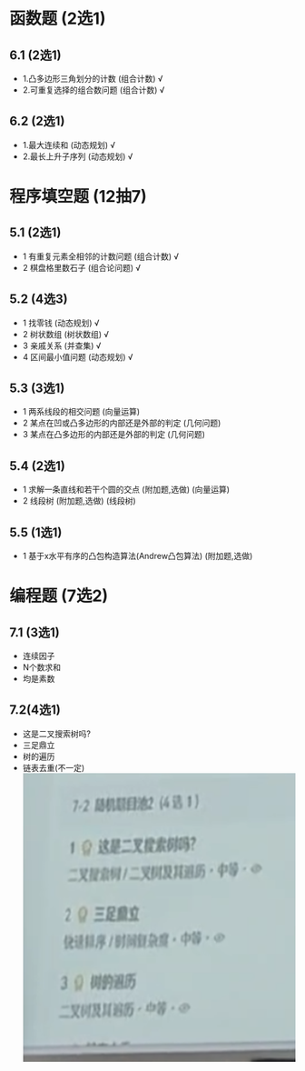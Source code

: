 # 函数题 (2选1)
## 6.1 (2选1)
- 1.凸多边形三角划分的计数 (组合计数) √
- 2.可重复选择的组合数问题 (组合计数) √

## 6.2 (2选1)
- 1.最大连续和 (动态规划) √
- 2.最长上升子序列 (动态规划) √

# 程序填空题 (12抽7)
## 5.1 (2选1)
- 1 有重复元素全相邻的计数问题 (组合计数) √
- 2 棋盘格里数石子 (组合论问题) √
  
## 5.2 (4选3)
- 1 找零钱 (动态规划) √
- 2 树状数组 (树状数组) √
- 3 亲戚关系 (并查集) √
- 4 区间最小值问题 (动态规划) √

## 5.3 (3选1)
- 1 两系线段的相交问题 (向量运算)
- 2 某点在凹或凸多边形的内部还是外部的判定 (几何问题)
- 3 某点在凸多边形的内部还是外部的判定 (几何问题)

## 5.4 (2选1)
- 1 求解一条直线和若干个圆的交点 (附加题,选做) (向量运算)
- 2 线段树 (附加题,选做) (线段树)

## 5.5 (1选1)
- 1 基于x水平有序的凸包构造算法(Andrew凸包算法) (附加题,选做)

# 编程题 (7选2)
## 7.1 (3选1)
- 连续因子 
- N个数求和
- 均是素数

## 7.2(4选1)
- 这是二叉搜索树吗?
- 三足鼎立
- 树的遍历
- 链表去重(不一定)
  ![alt text](/recourse/算法竞赛/image-1.png)